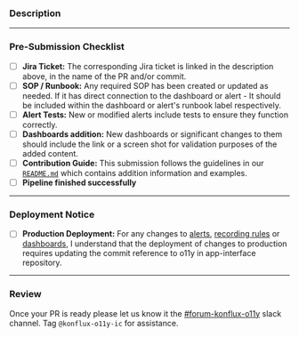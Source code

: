 ### Description

<!-- Please provide a description of the changes. What is being changed (and why)? -->

---

### Pre-Submission Checklist

<!-- Before you submit the PR for review, please go through this checklist. -->

- [ ] **Jira Ticket:** The corresponding Jira ticket is linked in the description above, in the name of the PR and/or commit.
- [ ] **SOP / Runbook:** Any required SOP has been created or updated as needed. If it has direct connection to the dashboard or alert - It should be included within the dashboard or alert's runbook label respectively. 
- [ ] **Alert Tests:** New or modified alerts include tests to ensure they function correctly.
- [ ] **Dashboards addition:** New dashboards or significant changes to them should include the link or a screen shot for validation purposes of the added content.
- [ ] **Contribution Guide:** This submission follows the guidelines in our [`README.md`](https://github.com/redhat-appstudio/o11y/blob/main/README.md) which contains addition information and examples.
- [ ] **Pipeline finished successfully**

---

### Deployment Notice

- [ ] **Production Deployment:** For any changes to [alerts](https://gitlab.cee.redhat.com/service/app-interface/-/blame/26fc0f896636ab30fda8718216804295422514a5/data/services/stonesoup/cicd/saas-rhtap-rules.yaml#L40), [recording rules](https://gitlab.cee.redhat.com/service/app-interface/-/blame/26fc0f896636ab30fda8718216804295422514a5/data/services/stonesoup/cicd/saas-rhtap-rules.yaml#L54) or [dashboards](https://gitlab.cee.redhat.com/service/app-interface/-/blame/26fc0f896636ab30fda8718216804295422514a5/data/services/stonesoup/cicd/saas-stonesoup-dashboards.yml#L38), I understand that the deployment of changes to production requires updating the commit reference to o11y in app-interface repository.

---

### Review

Once your PR is ready please let us know it the [#forum-konflux-o11y](https://redhat.enterprise.slack.com/archives/C04FDFTF8EB) slack channel. Tag `@konflux-o11y-ic` for assistance.
